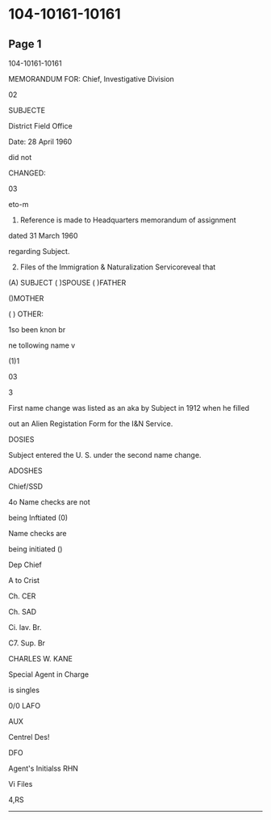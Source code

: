 # 104-10161-10161

## Page 1

104-10161-10161

MEMORANDUM FOR: Chief, Investigative Division

02

SUBJECTE

District Field Office

Date: 28 April 1960

did not

CHANGED:

03

eto-m

1. Reference is made to Headquarters memorandum of assignment

dated 31 March 1960

regarding Subject.

2. Files of the Immigration & Naturalization Servicoreveal that

(A) SUBJECT ( )SPOUSE ( )FATHER

()MOTHER

( ) OTHER:

1so been knon br

ne tollowing name v

(1)1

03

3

First name change was listed as an aka by Subject in 1912 when he filled

out an Alien Registation Form for the I&N Service.

DOSIES

Subject entered the U. S. under the second name change.

ADOSHES

Chief/SSD

4o Name checks are not

being Inftiated (0)

Name checks are

being initiated ()

Dep Chief

A to Crist

Ch. CER

Ch. SAD

Ci. lav. Br.

C7. Sup. Br

CHARLES W. KANE

Special Agent in Charge

is singles

0/0 LAFO

AUX

Centrel Des!

DFO

Agent's Initialss RHN

Vi Files

4,RS

---

